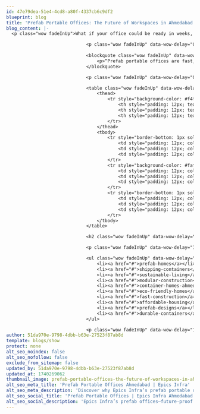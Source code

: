 ```yaml
---
id: 47e79dea-51e4-4cd8-a80f-4337cb6c9df2
blueprint: blog
title: 'Prefab Portable Offices: The Future of Workspaces in Ahmedabad'
blog_content: |-
  <p class="wow fadeInUp">What if your office could be ready in weeks, not months? Prefab portable offices are shaking up workspaces in Ahmedabad, and Epics Infra’s leading the pack. I’ve been geeking out over how these shipping container offices are the future—fast, flexible, and oh-so-smart for businesses here.</p>

                              <p class="wow fadeInUp" data-wow-delay="0.2s">Ahmedabad’s buzzing—startups, SMEs, and big players all need space ASAP. Epics Infra’s prefab offices pop up in 15-30 days, built from tough Corten steel containers. They’re customizable, cost less than traditional setups, and look slick. Let’s dive into why they’re a big deal.</p>
                              
                              <blockquote class="wow fadeInUp" data-wow-delay="0.4s">
                                  <p>“Prefab portable offices are fast, flexible workspaces. Epics Infra brings modern, affordable solutions to Ahmedabad’s business scene.”</p>
                              </blockquote>

                              <p class="wow fadeInUp" data-wow-delay="0.6s">Traditional offices? Slow and pricey—6-12 months and INR 2,000+ per sq ft. Containers slash that timeline and cost by half, per industry stats. Here’s a table to see the difference—then we’ll unpack why Ahmedabad’s all over this trend.</p>

                              <table class="wow fadeInUp" data-wow-delay="0.8s" style="border-collapse: collapse; width: 100%; margin: 20px 0; font-family: Arial, sans-serif;">
                                  <thead>
                                      <tr style="background-color: #f4f4f4; border-bottom: 2px solid #ddd;">
                                          <th style="padding: 12px; text-align: left; font-weight: bold; color: #333;">Feature</th>
                                          <th style="padding: 12px; text-align: left; font-weight: bold; color: #333;">Traditional Office</th>
                                          <th style="padding: 12px; text-align: left; font-weight: bold; color: #333;">Prefab Office</th>
                                      </tr>
                                  </thead>
                                  <tbody>
                                      <tr style="border-bottom: 1px solid #eee;">
                                          <td style="padding: 12px; color: #555;">Setup Time</td>
                                          <td style="padding: 12px; color: #555;">6-12 months</td>
                                          <td style="padding: 12px; color: #555;">15-30 days</td>
                                      </tr>
                                      <tr style="background-color: #fafafa; border-bottom: 1px solid #eee;">
                                          <td style="padding: 12px; color: #555;">Cost (INR/sq ft)</td>
                                          <td style="padding: 12px; color: #555;">2,000-3,000</td>
                                          <td style="padding: 12px; color: #555;">850-1,500</td>
                                      </tr>
                                      <tr style="border-bottom: 1px solid #eee;">
                                          <td style="padding: 12px; color: #555;">Flexibility</td>
                                          <td style="padding: 12px; color: #555;">Low (fixed)</td>
                                          <td style="padding: 12px; color: #555;">High (portable)</td>
                                      </tr>
                                  </tbody>
                              </table>

                              <h2 class="wow fadeInUp" data-wow-delay="1s">Why Prefab Offices Are the Future</h2>

                              <p class="wow fadeInUp" data-wow-delay="1.2s">Speed’s king—15-30 days beats a year-long build any day. They’re customizable—stack ‘em, tweak ‘em, make ‘em yours with Epics Infra. Cost? INR 850-1,500 per sq ft—half of concrete offices. Plus, they’re sustainable (recycled containers!) and tough against Ahmedabad’s weather. Businesses here—from tech startups to site offices—love the flexibility.</p>

                              <ul class="wow fadeInUp" data-wow-delay="1.4s">
                                  <li><a href="#">prefab-homes</a></li>
                                  <li><a href="#">shipping-containers</a></li>
                                  <li><a href="#">sustainable-living</a></li>
                                  <li><a href="#">modular-construction</a></li>
                                  <li><a href="#">container-homes-ahmedabad</a></li>
                                  <li><a href="#">eco-friendly-homes</a></li>
                                  <li><a href="#">fast-construction</a></li>
                                  <li><a href="#">affordable-housing</a></li>
                                  <li><a href="#">prefab-designs</a></li>
                                  <li><a href="#">durable-containers</a></li>
                              </ul>

                              <p class="wow fadeInUp" data-wow-delay="1.6s">Ahmedabad’s commercial rents are up 15% since 2020 (Knight Frank). Portable offices dodge that, giving you control. Epics Infra’s got the edge—check their site for more on why this is your next workspace move.</p>
author: 51da970e-9798-4dbb-b63e-27523f87ab8d
template: blogs/show
protect: none
alt_seo_noindex: false
alt_seo_nofollow: false
exclude_from_sitemap: false
updated_by: 51da970e-9798-4dbb-b63e-27523f87ab8d
updated_at: 1740269062
thumbnail_image: prefab-portable-offices-the-future-of-workspaces-in-ahmedabad.webp
alt_seo_meta_title: 'Prefab Portable Offices Ahmedabad | Epics Infra'
alt_seo_meta_description: 'Discover why Epics Infra’s prefab portable offices are the future of workspaces in Ahmedabad—fast, flexible, and sustainable solutions!'
alt_seo_social_title: 'Prefab Portable Offices | Epics Infra Ahmedabad'
alt_seo_social_description: 'Epics Infra’s prefab offices—future-proof workspaces in Ahmedabad, fast & green!'
---
```

